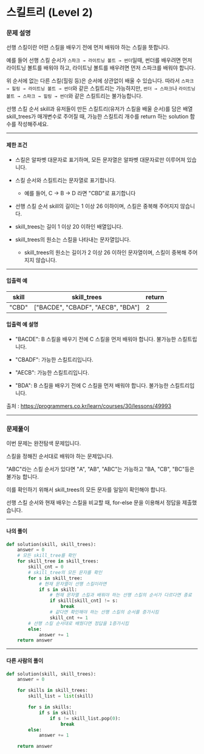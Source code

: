 # 스킬트리 (Level 2)

### 문제 설명

선행 스킬이란 어떤 스킬을 배우기 전에 먼저 배워야 하는 스킬을 뜻합니다.   

예를 들어 선행 스킬 순서가 `스파크 → 라이트닝 볼트 → 썬더`일때, 썬더를 배우려면 먼저 라이트닝 볼트를 배워야 하고, 라이트닝 볼트를 배우려면 먼저 스파크를 배워야 합니다.   

위 순서에 없는 다른 스킬(힐링 등)은 순서에 상관없이 배울 수 있습니다. 따라서 `스파크 → 힐링 → 라이트닝 볼트 → 썬더`와 같은 스킬트리는 가능하지만, `썬더 → 스파크`나 `라이트닝 볼트 → 스파크 → 힐링 → 썬더`와 같은 스킬트리는 불가능합니다.   

선행 스킬 순서 skill과 유저들이 만든 스킬트리(유저가 스킬을 배울 순서)를 담은 배열 skill_trees가 매개변수로 주어질 때, 가능한 스킬트리 개수를 return 하는 solution 함수를 작성해주세요.   

---

#### 제한 조건

* 스킬은 알파벳 대문자로 표기하며, 모든 문자열은 알파벳 대문자로만 이루어져 있습니다.

* 스킬 순서와 스킬트리는 문자열로 표기합니다.
    * 예를 들어, C → B → D 라면 "CBD"로 표기합니다

* 선행 스킬 순서 skill의 길이는 1 이상 26 이하이며, 스킬은 중복해 주어지지 않습니다.

* skill_trees는 길이 1 이상 20 이하인 배열입니다.

* skill_trees의 원소는 스킬을 나타내는 문자열입니다.
    * skill_trees의 원소는 길이가 2 이상 26 이하인 문자열이며, 스킬이 중복해 주어지지 않습니다.

---

#### 입출력 예

|skill|	skill_trees|	return|
|-|-|-|
|"CBD"|\["BACDE", "CBADF", "AECB", "BDA"]|	2|

#### 입출력 예 설명

* "BACDE": B 스킬을 배우기 전에 C 스킬을 먼저 배워야 합니다. 불가능한 스킬트립니다.

* "CBADF": 가능한 스킬트리입니다.

* "AECB": 가능한 스킬트리입니다.

* "BDA": B 스킬을 배우기 전에 C 스킬을 먼저 배워야 합니다. 불가능한 스킬트리입니다.  

출처 : https://programmers.co.kr/learn/courses/30/lessons/49993

---

### 문제풀이

이번 문제는 완전탐색 문제입니다.   

스킬을 정해진 순서대로 배워야 하는 문제입니다.   

"ABC"라는 스킬 순서가 있다면 "A", "AB", "ABC"는 가능하고 "BA, "CB", "BC"등은 불가능 합니다.    

이를 확인하기 위해서 skill_trees의 모든 문자를 일일이 확인해야 합니다.   

선행 스킬 순서와 현재 배우는 스킬을 비교할 때, for-else 문을 이용해서 정답을 제출했습니다.   

---

#### 나의 풀이

~~~python
def solution(skill, skill_trees):
    answer = 0
    # 모든 skill_tree를 확인
    for skill_tree in skill_trees:
        skill_cnt = 0
        # skill_tree의 모든 문자를 확인
        for s in skill_tree:
            # 현재 문자열이 선행 스킬이라면
            if s in skill:
                # 현재 문자열 스킬과 배워야 하는 선행 스킬의 순서가 다르다면 종료
                if skill[skill_cnt] != s:
                    break
                # 같다면 확인해야 하는 선행 스킬의 순서를 증가시킴
                skill_cnt += 1
        # 선행 스킬 순서대로 배웠다면 정답을 1증가시킴
        else:
            answer += 1
    return answer
~~~

---

#### 다른 사람의 풀이

~~~python
def solution(skill, skill_trees):
    answer = 0

    for skills in skill_trees:
        skill_list = list(skill)

        for s in skills:
            if s in skill:
                if s != skill_list.pop(0):
                    break
        else:
            answer += 1

    return answer
~~~
